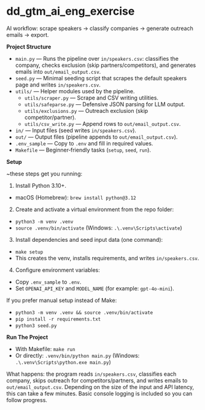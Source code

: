 # dd_gtm_ai_eng_exercise

AI workflow: scrape speakers → classify companies → generate outreach emails → export.

**Project Structure**

- `main.py` — Runs the pipeline over `in/speakers.csv`: classifies the company, checks exclusion (skip partners/competitors), and generates emails into `out/email_output.csv`.
- `seed.py` — Minimal seeding script that scrapes the default speakers page and writes `in/speakers.csv`.
- `utils/` — Helper modules used by the pipeline.
  - `utils/scraper.py` — Scrape and CSV writing utilities.
  - `utils/safeparse.py` — Defensive JSON parsing for LLM output.
  - `utils/exclusions.py` — Outreach exclusion (skip competitor/partner).
  - `utils/csv_write.py` — Append rows to `out/email_output.csv`.
- `in/` — Input files (seed writes `in/speakers.csv`).
- `out/` — Output files (pipeline appends to `out/email_output.csv`).
- `.env_sample` — Copy to `.env` and fill in required values.
- `Makefile` — Beginner‑friendly tasks (`setup`, `seed`, `run`).

**Setup**

~these steps get you running:

1) Install Python 3.10+.
- macOS (Homebrew): `brew install python@3.12`

2) Create and activate a virtual environment from the repo folder:
- `python3 -m venv .venv`
- `source .venv/bin/activate`  (Windows: `.\.venv\Scripts\activate`)

3) Install dependencies and seed input data (one command):
- `make setup`
- This creates the venv, installs requirements, and writes `in/speakers.csv`.

4) Configure environment variables:
- Copy `.env_sample` to `.env`.
- Set `OPENAI_API_KEY` and `MODEL_NAME` (for example: `gpt-4o-mini`).

If you prefer manual setup instead of Make:
- `python3 -m venv .venv && source .venv/bin/activate`
- `pip install -r requirements.txt`
- `python3 seed.py`

**Run The Project**

- With Makefile: `make run`
- Or directly: `.venv/bin/python main.py` (Windows: `.\.venv\Scripts\python.exe main.py`)

What happens: 
the program reads `in/speakers.csv`, classifies each company, skips outreach for competitors/partners, and writes emails to `out/email_output.csv`. 
Depending on the size of the input and API latency, this can take a few minutes. 
Basic console logging is included so you can follow progress.
